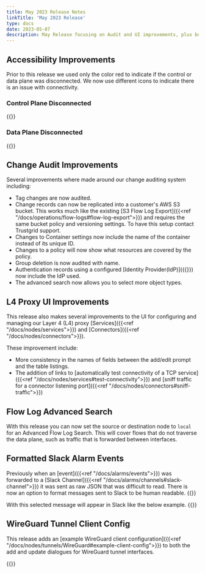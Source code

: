 ```yaml
---
title: May 2023 Release Notes
linkTitle: 'May 2023 Release'
type: docs
date: 2023-05-07
description: May Release focusing on Audit and UI improvements, plus bug fixes
---
```


## Accessibility Improvements
Prior to this release we used only the color red to indicate if the control or data plane was disconnected.  We now use different icons to indicate there is an issue with connectivity.
### Control Plane Disconnected 
{{<tgimg src="control-plane-disconnected.png" caption="Control Plane Disconnect icon" alt="Red circle with an exclamation mark(!) inside to indicate control plane disconnected">}}

### Data Plane Disconnected
{{<tgimg src="data-plane-disconnected.png" caption="Data Plane Disconnected icon" alt="Red triangle with an exclamation mark(!) to indicate data plane is disconnected ">}}

## Change Audit Improvements
Several improvements where made around our change auditing system including:
* Tag changes are now audited.
* Change records can now be replicated into a customer's AWS S3 bucket. This works much like the existing [S3 Flow Log Export]({{<ref "/docs/operations/flow-logs#flow-log-export">}}) and requires the same bucket policy and versioning settings.  To have this setup contact Trustgrid support. 
* Changes to Container settings now include the name of the container instead of its unique ID.
* Changes to a policy will now show what resources are covered by the policy.
* Group deletion is now audited with name.
* Authentication records using a configured [Identity Provider(IdP)]({{<ref src="/docs/idps">}}) now include the IdP used.
* The advanced search now allows you to select more object types.

## L4 Proxy UI Improvements
This release also makes several improvements to the UI for configuring and managing our Layer 4 (L4) proxy [Services]({{<ref "/docs/nodes/services">}}) and [Connectors]({{<ref "/docs/nodes/connectors">}}). 

These improvement include:
* More consistency in the names of fields between the add/edit prompt and the table listings.
* The addition of links to [automatically test connectivity of a TCP service]({{<ref "/docs/nodes/services#test-connectivity">}}) and [sniff traffic for a connector listening port]({{<ref "/docs/nodes/connectors#sniff-traffic">}})

## Flow Log Advanced Search
With this release you can now set the source or destination node to `local` for an Advanced Flow Log Search. This will cover flows that do not traverse the data plane, such as traffic that is forwarded between interfaces.

## Formatted Slack Alarm Events
Previously when an [event]({{<ref "/docs/alarms/events">}}) was forwarded to a [Slack Channel]({{<ref "/docs/alarms/channels#slack-channel">}}) it was sent as raw JSON that was difficult to read. There is now an option to format messages sent to Slack to be human readable. 
{{<tgimg src="/docs/alarms/channels/slack-format-option.png" width="50%" caption="Checkbox to enable Slack formatting">}}

With this selected message will appear in Slack like the below example.
{{<tgimg src="/docs/alarms/channels/formatted-slack-example.png" width="80%" caption="Example formatted slack event">}}

## WireGuard Tunnel Client Config
This release adds an [example WireGuard client configuration]({{<ref "/docs/nodes/tunnels/WireGuard#example-client-config">}}) to both the add and update dialogues for WireGuard tunnel interfaces. 

{{<tgimg src="/docs/nodes/tunnels/WireGuard/WireGuard-tunnel-example-config.png" width="90%" caption="Example auto-generated WireGuard client configuration">}}